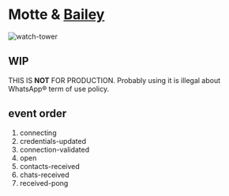 # Motte & [Bailey](https://github.com/adiwajshing/Baileys)
![watch-tower](https://3dwarehouse.sketchup.com/warehouse/v1.0/publiccontent/18e66fb7-a1e8-4877-aef6-66ee75cb4af9)

## WIP
THIS IS **NOT** FOR PRODUCTION. Probably using it is illegal about WhatsApp® term of use policy.

## event order
1. connecting
2. credentials-updated
3. connection-validated
4. open
5. contacts-received
6. chats-received
7. received-pong
